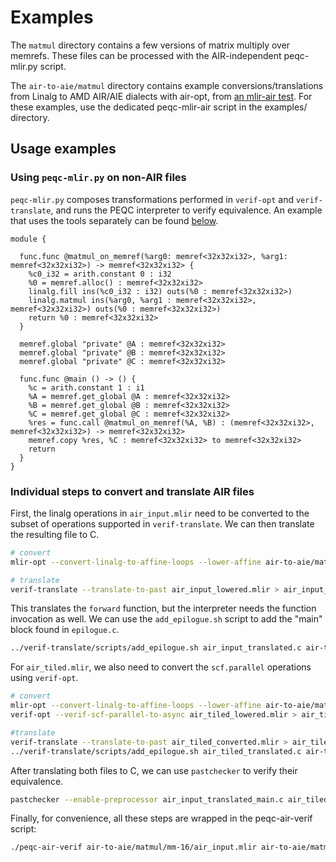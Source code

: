 # Examples

The `matmul` directory contains a few versions of matrix multiply over memrefs. These files can be processed with the AIR-independent peqc-mlir.py script.

The `air-to-aie/matmul` directory contains example conversions/translations from Linalg to AMD AIR/AIE dialects with air-opt, from
[an mlir-air test](https://github.com/Xilinx/mlir-air/blob/9f75b4658e2e732bc093882ff2c88942f7d3555d/test/xrt/01_air_to_npu/aie.py).
For these examples, use the dedicated peqc-mlir-air script in the examples/ directory.


## Usage examples

### Using `peqc-mlir.py` on non-AIR files

`peqc-mlir.py` composes transformations performed in `verif-opt` and `verif-translate`, and runs the PEQC interpreter to verify equivalence.
An example that uses the tools separately can be found
[below](#individual-steps).



```mlir
module {

  func.func @matmul_on_memref(%arg0: memref<32x32xi32>, %arg1: memref<32x32xi32>) -> memref<32x32xi32> {
    %c0_i32 = arith.constant 0 : i32
    %0 = memref.alloc() : memref<32x32xi32>
    linalg.fill ins(%c0_i32 : i32) outs(%0 : memref<32x32xi32>)
    linalg.matmul ins(%arg0, %arg1 : memref<32x32xi32>, memref<32x32xi32>) outs(%0 : memref<32x32xi32>)
    return %0 : memref<32x32xi32>
  }

  memref.global "private" @A : memref<32x32xi32>
  memref.global "private" @B : memref<32x32xi32>
  memref.global "private" @C : memref<32x32xi32>

  func.func @main () -> () {
    %c = arith.constant 1 : i1
    %A = memref.get_global @A : memref<32x32xi32>
    %B = memref.get_global @B : memref<32x32xi32>
    %C = memref.get_global @C : memref<32x32xi32>
    %res = func.call @matmul_on_memref(%A, %B) : (memref<32x32xi32>, memref<32x32xi32>) -> memref<32x32xi32>
    memref.copy %res, %C : memref<32x32xi32> to memref<32x32xi32>
    return
  }
}
```




### Individual steps to convert and translate AIR files


First, the linalg operations in `air_input.mlir` need to be converted to the subset of operations supported in `verif-translate`.
We can then translate the resulting file to C.

```bash
# convert
mlir-opt --convert-linalg-to-affine-loops --lower-affine air-to-aie/matmul/mm-16/air_input.mlir > air_input_lowered.mlir

# translate
verif-translate --translate-to-past air_input_lowered.mlir > air_input_translated.c
```

This translates the `forward` function, but the interpreter needs the function invocation as well.
We can use the `add_epilogue.sh` script to add the "main" block found in `epilogue.c`.

```bash
../verif-translate/scripts/add_epilogue.sh air_input_translated.c air-to-aie/matmul/mm-16/epilogue.c air_input_translated_main.c
```

For `air_tiled.mlir`, we also need to convert the `scf.parallel` operations using `verif-opt`.

```bash
# convert
mlir-opt --convert-linalg-to-affine-loops --lower-affine air-to-aie/matmul/mm-16/air_tiled.mlir > air_tiled_lowered.mlir
verif-opt --verif-scf-parallel-to-async air_tiled_lowered.mlir > air_tiled_converted.mlir

#translate
verif-translate --translate-to-past air_tiled_converted.mlir > air_tiled_translated.c
../verif-translate/scripts/add_epilogue.sh air_tiled_translated.c air-to-aie/matmul/mm-16/epilogue.c air_tiled_translated_main.c
```

After translating both files to C, we can use `pastchecker` to verify their equivalence.

```bash
pastchecker --enable-preprocessor air_input_translated_main.c air_tiled_translated_main.c A,B,C
```

Finally, for convenience, all these steps are wrapped in the peqc-air-verif script:

```bash
./peqc-air-verif air-to-aie/matmul/mm-16/air_input.mlir air-to-aie/matmul/mm-16/air_tiled.mlir air-to-aie/matmul/mm-16/epilogue.c
```
